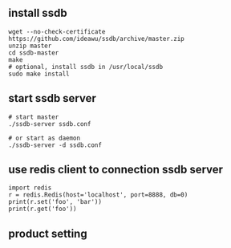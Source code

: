 ## install ssdb

```
wget --no-check-certificate https://github.com/ideawu/ssdb/archive/master.zip
unzip master
cd ssdb-master
make
# optional, install ssdb in /usr/local/ssdb
sudo make install
```

## start ssdb server

```
# start master
./ssdb-server ssdb.conf

# or start as daemon
./ssdb-server -d ssdb.conf
```

## use redis client to connection ssdb server

```
import redis
r = redis.Redis(host='localhost', port=8888, db=0)
print(r.set('foo', 'bar'))
print(r.get('foo'))

```


## product setting

